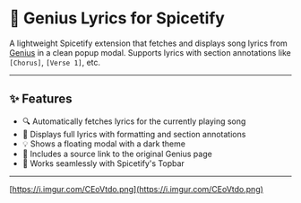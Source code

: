 # 🎵 Genius Lyrics for Spicetify

A lightweight Spicetify extension that fetches and displays song lyrics from [Genius](https://genius.com) in a clean popup modal. Supports lyrics with section annotations like `[Chorus]`, `[Verse 1]`, etc.

---

## ✨ Features

- 🔍 Automatically fetches lyrics for the currently playing song
- 📄 Displays full lyrics with formatting and section annotations
- 💡 Shows a floating modal with a dark theme
- 🔗 Includes a source link to the original Genius page
- 🎯 Works seamlessly with Spicetify's Topbar

---
[https://i.imgur.com/CEoVtdo.png](https://i.imgur.com/CEoVtdo.png)
